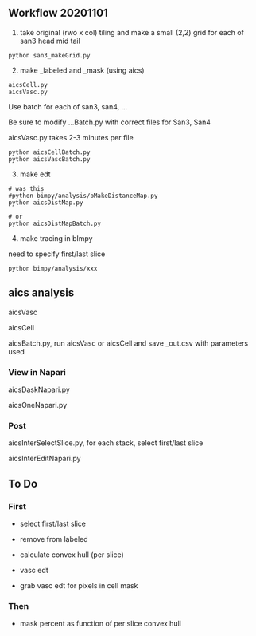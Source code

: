 ## Workflow 20201101

1) take original (rwo x col) tiling and make a small (2,2) grid for each of
	san3
		head
		mid
		tail

```
python san3_makeGrid.py
```

2) make _labeled and _mask (using aics)

```
aicsCell.py
aicsVasc.py
```

Use batch for each of san3, san4, ...

Be sure to modify ...Batch.py with correct files for San3, San4

aicsVasc.py takes 2-3 minutes per file

```
python aicsCellBatch.py
python aicsVascBatch.py
```

3) make edt

```
# was this
#python bimpy/analysis/bMakeDistanceMap.py
python aicsDistMap.py

# or
python aicsDistMapBatch.py
```

4) make tracing in bImpy

need to specify first/last slice
```
python bimpy/analysis/xxx
```


## aics analysis

aicsVasc

aicsCell

aicsBatch.py, run aicsVasc or aicsCell and save _out.csv with parameters used

### View in Napari

aicsDaskNapari.py

aicsOneNapari.py

### Post

aicsInterSelectSlice.py, for each stack, select first/last slice

aicsInterEditNapari.py

## To Do

### First

- select first/last slice
- remove from labeled
- calculate convex hull (per slice)

- vasc edt
- grab vasc edt for pixels in cell mask

### Then

- mask percent as function of per slice convex hull
